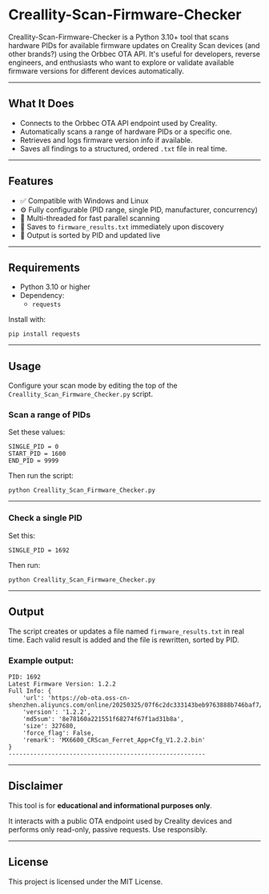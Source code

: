 # Creallity-Scan-Firmware-Checker

Creallity-Scan-Firmware-Checker is a Python 3.10+ tool that scans hardware PIDs for available firmware updates on Creality Scan devices (and other brands?) using the Orbbec OTA API. It's useful for developers, reverse engineers, and enthusiasts who want to explore or validate available firmware versions for different devices automatically.

---

## What It Does

- Connects to the Orbbec OTA API endpoint used by Creality.
- Automatically scans a range of hardware PIDs or a specific one.
- Retrieves and logs firmware version info if available.
- Saves all findings to a structured, ordered `.txt` file in real time.

---

## Features

- ✅ Compatible with Windows and Linux
- ⚙️ Fully configurable (PID range, single PID, manufacturer, concurrency)
- 🧵 Multi-threaded for fast parallel scanning
- 📝 Saves to `firmware_results.txt` immediately upon discovery
- 🔢 Output is sorted by PID and updated live

---

## Requirements

- Python 3.10 or higher
- Dependency:
  - `requests`

Install with:

    pip install requests

---

## Usage

Configure your scan mode by editing the top of the `Creallity_Scan_Firmware_Checker.py` script.

### Scan a range of PIDs

Set these values:

    SINGLE_PID = 0
    START_PID = 1600
    END_PID = 9999

Then run the script:

    python Creallity_Scan_Firmware_Checker.py

---

### Check a single PID

Set this:

    SINGLE_PID = 1692

Then run:

    python Creallity_Scan_Firmware_Checker.py

---

## Output

The script creates or updates a file named `firmware_results.txt` in real time. Each valid result is added and the file is rewritten, sorted by PID.

### Example output:

    PID: 1692
    Latest Firmware Version: 1.2.2
    Full Info: {
        'url': 'https://ob-ota.oss-cn-shenzhen.aliyuncs.com/online/20250325/07f6c2dc333143beb9763888b746baf7/MX6600_CRScan_Ferret_App%2BCfg_V1.2.2.bin',
        'version': '1.2.2',
        'md5sum': '8e78160a221551f68274f67f1ad31b8a',
        'size': 327680,
        'force_flag': False,
        'remark': 'MX6600_CRScan_Ferret_App+Cfg_V1.2.2.bin'
    }
    -------------------------------------------------------

---

## Disclaimer

This tool is for **educational and informational purposes only**.

It interacts with a public OTA endpoint used by Creality devices and performs only read-only, passive requests. Use responsibly.

---

## License

This project is licensed under the MIT License.
